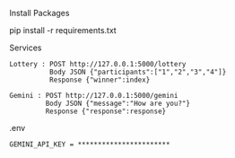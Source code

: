 Install Packages

 pip install -r requirements.txt

Services

    Lottery : POST http://127.0.0.1:5000/lottery
              Body JSON {"participants":["1","2","3","4"]}
              Response {"winner":index}

    Gemini : POST http://127.0.0.1:5000/gemini
             Body JSON {"message":"How are you?"}
             Response {"response":response}

.env

    GEMINI_API_KEY = ***********************